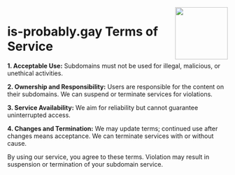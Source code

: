 <img src="https://cdn.jsdelivr.net/gh/googlei18n/noto-emoji/svg/emoji_u1f308.svg" align="right" width="120"/>

# is-probably.gay Terms of Service
**1. Acceptable Use:**
   Subdomains must not be used for illegal, malicious, or unethical activities.

**2. Ownership and Responsibility:**
   Users are responsible for the content on their subdomains. We can suspend or terminate services for violations.

**3. Service Availability:**
   We aim for reliability but cannot guarantee uninterrupted access.

**4. Changes and Termination:**
   We may update terms; continued use after changes means acceptance. We can terminate services with or without cause.

By using our service, you agree to these terms. Violation may result in suspension or termination of your subdomain service.
